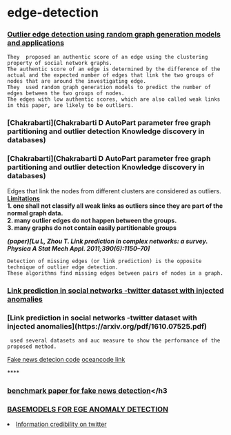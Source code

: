 # edge-detection
****<h3>[Outlier edge detection using random graph generation models and applications](https://journalofbigdata.springeropen.com/articles/10.1186/s40537-017-0073-8)</h3>****
```
They  proposed an authentic score of an edge using the clustering property of social network graphs.
The authentic score of an edge is determined by the difference of the actual and the expected number of edges that link the two groups of nodes that are around the investigating edge.
They  used random graph generation models to predict the number of edges between the two groups of nodes. 
The edges with low authentic scores, which are also called weak links in this paper, are likely to be outliers.
```

****<h3>[Chakrabarti](Chakrabarti D AutoPart parameter free graph partitioning and outlier detection  Knowledge discovery in databases)</h3>****
****<h3>[Chakrabarti](Chakrabarti D AutoPart parameter free graph partitioning and outlier detection  Knowledge discovery in databases) </h3>****
<p>
Edges that link the nodes from different clusters are considered as outliers.
<b><u>Limitations</u><br>
1. one shall not classify all weak links as outliers since they are part of the normal graph data. <br>
2. many outlier edges do not happen between the groups. <br>
3. many graphs do not contain easily partitionable groups</b><br>
 </p>


***(paper)[Lu L, Zhou T. Link prediction in complex networks: a survey. Physica A Stat Mech Appl. 2011;390(6):1150–70]***
```
Detection of missing edges (or link prediction) is the opposite technique of outlier edge detection.
These algorithms find missing edges between pairs of nodes in a graph.
```


****<h3>[Link prediction in social networks -twitter dataset with injected anomalies](https://arxiv.org/pdf/1610.07525.pdf)</h3>****

<h3>[Link prediction in social networks -twitter dataset with injected anomalies](https://arxiv.org/pdf/1610.07525.pdf)</h3>

```
 used several datasets and auc measure to show the performance of the proposed method.
 ```
[Fake news detecion code](https://github.com/safe-graph/GNN-FakeNews)
[oceancode link](https://codeocean.com/capsule/7305473/tree/v1)

****<h3>[benchmark paper for fake news detection](https://arxiv.org/pdf/2007.03316.pdf1)</h3
 

****<h3>[BASEMODELS FOR EGE ANOMALY DETECTION](https://arxiv.org/pdf/2001.06362.pdf)</h3>****
        <li>[Information credibility on twitter](https://dl.acm.org/doi/abs/10.1145/1963405.1963500)
